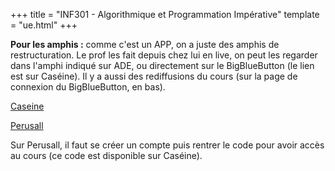 +++
title = "INF301 - Algorithmique et Programmation Impérative"
template = "ue.html"
+++

**Pour les amphis :** comme c'est un APP, on a juste des amphis de restructuration.
Le prof les fait depuis chez lui en live, on peut les regarder dans l'amphi indiqué sur ADE,
ou directement sur le BigBlueButton (le lien est sur Caséine). Il y a aussi des rediffusions
du cours (sur la page de connexion du BigBlueButton, en bas).

[Caseine](https://moodle.caseine.org/course/view.php?id=72)

[Perusall](https://app.perusall.com/)

Sur Perusall, il faut se créer un compte puis rentrer le code pour avoir accès au cours (ce code est disponible sur Caséine).
